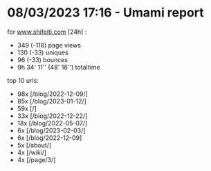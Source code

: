 # 08/03/2023 17:16 - Umami report
for www.shifeiti.com [24h] :

 - 349 (-118) page views
 - 130 (-33) uniques
 - 96 (-33) bounces
 - 9h 34' 11'' (48' 16'') totaltime


top 10 urls:
 - 98x [/blog/2022-12-09/]
 - 85x [/blog/2023-01-12/]
 - 59x [/]
 - 33x [/blog/2022-12-22/]
 - 18x [/blog/2022-05-07/]
 - 6x [/blog/2023-02-03/]
 - 6x [/blog/2022-12-09]
 - 5x [/about/]
 - 4x [/wiki/]
 - 4x [/page/3/]


